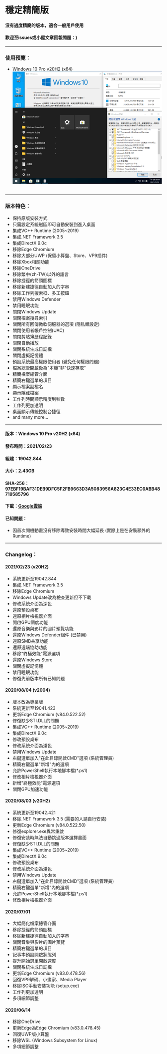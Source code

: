 # 穩定精簡版

#### 沒有過度精簡的版本，適合一般用戶使用
#### 歡迎至issues或小屋文章回報問題：)

----

### 使用預覽：

- Windows 10 Pro v20H2 (x64)
![Win10_20H2_(19042.844)_20210223.png](/preview/Win10_20H2_(19042.844)_20210223.png)<br><br>

----

### 版本特色：
- 保持原版安裝方式
- 只需設定系統磁區即可自動安裝到進入桌面
- 集成VC++ Runtime (2005~2019)
- 集成.NET Framework 3.5
- 集成DirectX 9.0c
- 移除Edge Chromium
- 移除大部分UWP (保留小算盤、Store、VP9插件)
- 移除Xbox相關功能
- 移除OneDrive
- 移除繁中(zh-TW)以外的語言
- 移除捷徑的箭頭圖標
- 移除新建捷徑自動加入的字串
- 移除工作列搜索框、多工按鈕
- 禁用Windows Defender
- 禁用睡眠功能
- 關閉Windows Update
- 關閉檔案搜尋索引
- 關閉所有回傳微軟伺服器的選項 (隱私類設定)
- 關閉使用者帳戶控制(UAC)
- 關閉剪貼簿歷程記錄
- 關閉自動播放
- 關閉系統生成日誌檔
- 關閉虛擬記憶體
- 預設系統最高權限使用者 (避免任何權限問題)
- 檔案總管開啟後為"本機"非"快速存取"
- 精簡檔案總管介面
- 精簡右鍵選單的項目
- 顯示檔案副檔名
- 顯示隱藏檔案
- 工作列時間顯示精度到秒數
- 工作列更加透明
- 桌面顯示傳統控制台捷徑
- and many more...

----

#### 版本：Windows 10 Pro v20H2 (x64)
#### 發布時間：2021/02/23
#### 組建：19042.844
#### 大小：2.43GB
#### SHA-256：97EBF19BAF31DEB9DFC5F2FB9663D3A5083956A823C4E33EC6ABB48719585796
#### 下載：[Google雲端](http://tiny.cc/win10_20H2_20210223)

#### 已知問題：
- 因首次開機動畫沒有移除導致安裝時間大幅延長 (實際上是在安裝額外的Runtime)

----

### Changelog：
#### 2021/02/23 (v20H2)
- 系統更新至19042.844
- 集成.NET Framework 3.5
- 移除Edge Chromium
- Windows Update改為檢查更新但不下載
- 修改系統介面為深色
- 還原預設桌布
- 還原相片檢視器介面
- 開啟GPU調度功能
- 還原音樂與影片的圖片預覽功能
- 還原Windows Defender組件 (已禁用)
- 還原SMB共享功能
- 還原遠端協助功能
- 移除"終極效能"電源選項
- 還原Windows Store
- 關閉虛擬記憶體
- 禁用睡眠功能
- 修復先前版本所有已知問題

#### 2020/08/04 (v2004)
- 版本改為專業版
- 系統更新至19041.423
- 更新Edge Chromium (v84.0.522.52)
- 修復缺少STI.DLL的問題
- 集成VC++ Runtime (2005~2019)
- 集成DirectX 9.0c
- 修改預設桌布
- 修改系統介面為淺色
- 禁用Windows Update
- 右鍵選單加入"在此目錄開啟CMD"選項 (系統管理員)
- 精簡右鍵選單"新增"內的選項
- 允許PowerShell執行本地腳本檔(*.ps1)
- 修改相片檢視器介面
- 新增"終極效能"電源選項
- 關閉GPU加速功能

#### 2020/08/03 (v20H2)
- 系統更新至19042.421
- 移除.NET Framework 3.5 (需要的人請自行安裝)
- 更新Edge Chromium (v84.0.522.50)
- 修復explorer.exe異常重啟
- 修復安裝時無法自動跳過版本選擇畫面
- 修復缺少STI.DLL的問題
- 集成VC++ Runtime (2005~2019)
- 集成DirectX 9.0c
- 修改預設桌布
- 修改系統介面為淺色
- 禁用Windows Update
- 右鍵選單加入"在此目錄開啟CMD"選項 (系統管理員)
- 精簡右鍵選單"新增"內的選項
- 允許PowerShell執行本地腳本檔(*.ps1)
- 修改相片檢視器介面

#### 2020/07/01
- 大幅簡化檔案總管介面
- 移除捷徑的箭頭圖標
- 移除新建捷徑自動加入的字串
- 關閉音樂與影片的圖片預覽
- 精簡右鍵選單的項目
- 記事本預設開啟狀態列
- 提升開始選單開啟速度
- 關閉系統生成日誌檔
- 更新Edge Chromium (v83.0.478.56)
- 回復VP9解碼、小畫家、Media Player
- 移除ISO手動安裝功能 (setup.exe)
- 工作列更加透明
- 多項細節調整

#### 2020/06/14
- 移除OneDrive
- 更新Edge為Edge Chromium (v83.0.478.45)
- 回復UWP版小算盤
- 移除WSL (Windows Subsystem for Linux)
- 多項細節調整
